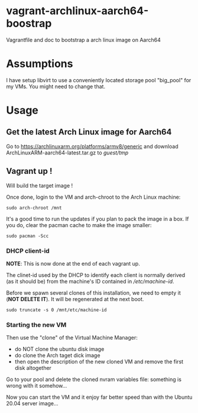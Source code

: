 # vagrant-archlinux-aarch64-boostrap
Vagrantfile and doc to bootstrap a arch linux image on Aarch64

# Assumptions

I have setup libvirt to use a conveniently located storage pool "big_pool" for my VMs. You might need to change that.

# Usage

## Get the latest Arch Linux image for Aarch64

Go to https://archlinuxarm.org/platforms/armv8/generic and download ArchLinuxARM-aarch64-latest.tar.gz to *guest/tmp*

## Vagrant up !

Will build the target image !

Once done, login to the VM and arch-chroot to the Arch Linux machine:
```
sudo arch-chroot /mnt
```

It's a good time to run the updates if you plan to pack the image in a box. If you do, clear the pacman cache to make the image smaller:
```
sudo pacman -Scc
```

### DHCP client-id

__NOTE__: This is now done at the end of each vagrant up.

The clinet-id used by the DHCP to identify each client is normally derived (as it should be) from the machine's ID contained in _/etc/machine-id_.

Before we spawn several clones of this installation, we need to empty it (**NOT DELETE IT**). It will be regenerated at the next boot.

```
sudo truncate -s 0 /mnt/etc/machine-id
```

### Starting the new VM

Then use the "clone" of the Virtual Machine Manager:
 - do NOT clone the ubuntu disk image
 - do clone the Arch taget dick image
 - then open the description of the new cloned VM and remove the first disk altogether

Go to your pool and delete the cloned nvram variables file: something is wrong with it somehow...

Now you can start the VM and it enjoy far better speed than with the Ubuntu 20.04 server image...
